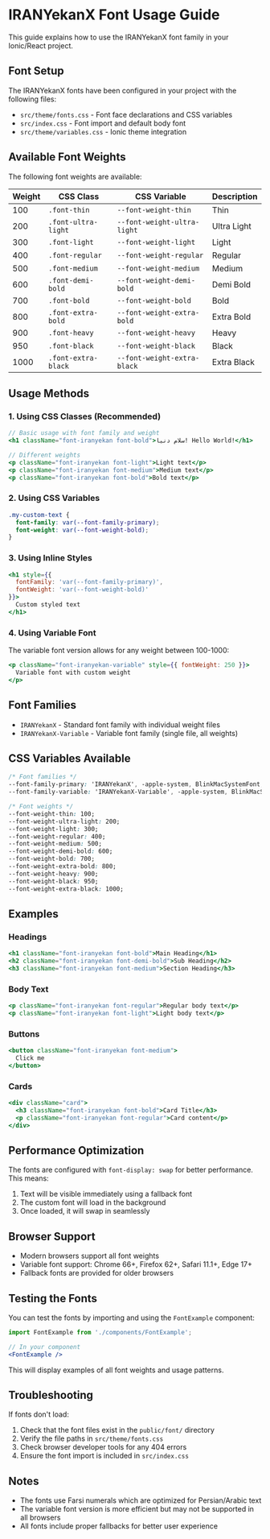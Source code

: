 # IRANYekanX Font Usage Guide

This guide explains how to use the IRANYekanX font family in your Ionic/React project.

## Font Setup

The IRANYekanX fonts have been configured in your project with the following files:

- `src/theme/fonts.css` - Font face declarations and CSS variables
- `src/index.css` - Font import and default body font
- `src/theme/variables.css` - Ionic theme integration

## Available Font Weights

The following font weights are available:

| Weight | CSS Class | CSS Variable | Description |
|--------|-----------|--------------|-------------|
| 100 | `.font-thin` | `--font-weight-thin` | Thin |
| 200 | `.font-ultra-light` | `--font-weight-ultra-light` | Ultra Light |
| 300 | `.font-light` | `--font-weight-light` | Light |
| 400 | `.font-regular` | `--font-weight-regular` | Regular |
| 500 | `.font-medium` | `--font-weight-medium` | Medium |
| 600 | `.font-demi-bold` | `--font-weight-demi-bold` | Demi Bold |
| 700 | `.font-bold` | `--font-weight-bold` | Bold |
| 800 | `.font-extra-bold` | `--font-weight-extra-bold` | Extra Bold |
| 900 | `.font-heavy` | `--font-weight-heavy` | Heavy |
| 950 | `.font-black` | `--font-weight-black` | Black |
| 1000 | `.font-extra-black` | `--font-weight-extra-black` | Extra Black |

## Usage Methods

### 1. Using CSS Classes (Recommended)

```jsx
// Basic usage with font family and weight
<h1 className="font-iranyekan font-bold">سلام دنیا! Hello World!</h1>

// Different weights
<p className="font-iranyekan font-light">Light text</p>
<p className="font-iranyekan font-medium">Medium text</p>
<p className="font-iranyekan font-bold">Bold text</p>
```

### 2. Using CSS Variables

```css
.my-custom-text {
  font-family: var(--font-family-primary);
  font-weight: var(--font-weight-bold);
}
```

### 3. Using Inline Styles

```jsx
<h1 style={{ 
  fontFamily: 'var(--font-family-primary)', 
  fontWeight: 'var(--font-weight-bold)' 
}}>
  Custom styled text
</h1>
```

### 4. Using Variable Font

The variable font version allows for any weight between 100-1000:

```jsx
<p className="font-iranyekan-variable" style={{ fontWeight: 250 }}>
  Variable font with custom weight
</p>
```

## Font Families

- `IRANYekanX` - Standard font family with individual weight files
- `IRANYekanX-Variable` - Variable font family (single file, all weights)

## CSS Variables Available

```css
/* Font families */
--font-family-primary: 'IRANYekanX', -apple-system, BlinkMacSystemFont, 'Segoe UI', Roboto, sans-serif;
--font-family-variable: 'IRANYekanX-Variable', -apple-system, BlinkMacSystemFont, 'Segoe UI', Roboto, sans-serif;

/* Font weights */
--font-weight-thin: 100;
--font-weight-ultra-light: 200;
--font-weight-light: 300;
--font-weight-regular: 400;
--font-weight-medium: 500;
--font-weight-demi-bold: 600;
--font-weight-bold: 700;
--font-weight-extra-bold: 800;
--font-weight-heavy: 900;
--font-weight-black: 950;
--font-weight-extra-black: 1000;
```

## Examples

### Headings
```jsx
<h1 className="font-iranyekan font-bold">Main Heading</h1>
<h2 className="font-iranyekan font-demi-bold">Sub Heading</h2>
<h3 className="font-iranyekan font-medium">Section Heading</h3>
```

### Body Text
```jsx
<p className="font-iranyekan font-regular">Regular body text</p>
<p className="font-iranyekan font-light">Light body text</p>
```

### Buttons
```jsx
<button className="font-iranyekan font-medium">
  Click me
</button>
```

### Cards
```jsx
<div className="card">
  <h3 className="font-iranyekan font-bold">Card Title</h3>
  <p className="font-iranyekan font-regular">Card content</p>
</div>
```

## Performance Optimization

The fonts are configured with `font-display: swap` for better performance. This means:

1. Text will be visible immediately using a fallback font
2. The custom font will load in the background
3. Once loaded, it will swap in seamlessly

## Browser Support

- Modern browsers support all font weights
- Variable font support: Chrome 66+, Firefox 62+, Safari 11.1+, Edge 17+
- Fallback fonts are provided for older browsers

## Testing the Fonts

You can test the fonts by importing and using the `FontExample` component:

```jsx
import FontExample from './components/FontExample';

// In your component
<FontExample />
```

This will display examples of all font weights and usage patterns.

## Troubleshooting

If fonts don't load:

1. Check that the font files exist in the `public/font/` directory
2. Verify the file paths in `src/theme/fonts.css`
3. Check browser developer tools for any 404 errors
4. Ensure the font import is included in `src/index.css`

## Notes

- The fonts use Farsi numerals which are optimized for Persian/Arabic text
- The variable font version is more efficient but may not be supported in all browsers
- All fonts include proper fallbacks for better user experience 